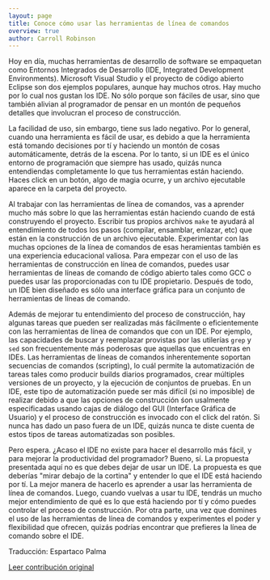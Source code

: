 ```yaml
---
layout: page
title: Conoce cómo usar las herramientas de línea de comandos
overview: true
author: Carroll Robinson
---
```


Hoy en día, muchas herramientas de desarrollo de software se empaquetan como Entornos Integrados de Desarrollo (IDE, Integrated Development Environments). Microsoft Visual Studio y el proyecto de código abierto Eclipse son dos ejemplos populares, aunque hay muchos otros. Hay mucho por lo cual nos gustan los IDE. No sólo porque son fáciles de usar, sino que también alivian al programador de pensar en un montón de pequeños detalles que involucran el proceso de construcción.

La facilidad de uso, sin embargo, tiene sus lado negativo. Por lo general, cuando una herramienta es fácil de usar, es debido a que la herramienta está tomando decisiones por tí y haciendo un montón de cosas automáticamente, detrás de la escena. Por lo tanto, si un IDE es el único entorno de programación que siempre has usado, quizás nunca entendiendas completamente lo que tus herramientas están haciendo. Haces click en un botón, algo de magia ocurre, y un archivo ejecutable aparece en la carpeta del proyecto.

Al trabajar con las herramientas de línea de comandos, vas a aprender mucho más sobre lo que las herramientas están haciendo cuando de está construyendo el proyecto. Escribir tus propios archivos `make` te ayudará al entendimiento de todos los pasos (compilar, ensamblar, enlazar, etc) que están en la construcción de un archivo ejecutable. Experimentar con las muchas opciones de la línea de comandos de esas heramientas también es una experiencia educacional valiosa. Para empezar con el uso de las herramientas de construcción en línea de comandos, puedes usar herramientas de líneas de comando de código abierto tales como GCC o puedes usar las proporcionadas con tu IDE propietario. Después de todo, un IDE bien diseñado es sólo una interface gráfica para un conjunto de herramientas de líneas de comando.

Además de mejorar tu entendimiento del proceso de construcción, hay algunas tareas que pueden ser realizadas más fácilmente o  eficientemente con las herramientas de línea de comandos que con un IDE. Por ejemplo, las capacidades de buscar y reemplazar provistas por las utilerías `grep` y `sed` son frecuentemente más poderosas que aquellas que encuentras en IDEs. Las herramientas de líneas de comandos inherentemente soportan secuencias de comandos (scripting), lo cuál permite la automatización de tareas tales como producir builds diarios programados, crear múltiples versiones de un proyecto, y la ejecución de conjuntos de pruebas. En un IDE, este tipo de automatización puede ser más difícil (si no imposible) de realizar debido a que las opciones de construcción śon usalmente especificadas usando cajas de diálogo del GUI (Interface Gráfica de Usuario) y el proceso de construcción es invocado con el click del ratón. Si nunca has dado un paso fuera de un IDE, quizás nunca te diste cuenta de estos tipos de tareas automatizadas son posibles.

Pero espera. ¿Acaso el IDE no existe para hacer el desarrollo más fácil, y para mejorar la productividad del programador? Bueno, sí. La propuesta presentada aquí no es que debes dejar de usar un IDE. La propuesta es que deberías "mirar debajo de la cortina" y entender lo que el IDE está haciendo por tí. La mejor manera de hacerlo es aprender a usar las herramienta de línea de comandos. Luego, cuando vuelvas a usar tu IDE, tendrás un mucho mejor entendimiento de qué es lo que está haciendo por tí y cómo puedes controlar el proceso de construcción. Por otra parte, una vez que domines el uso de las herramientas de línea de comandos y experimentes el poder y flexibilidad que ofrecen, quizás podrías encontrar que prefieres la línea de comando sobre el IDE.


Traducción: Espartaco Palma

[Leer contribución original](http://programmer.97things.oreilly.com/wiki/index.php/Know_How_to_Use_Command-line_Tools)
